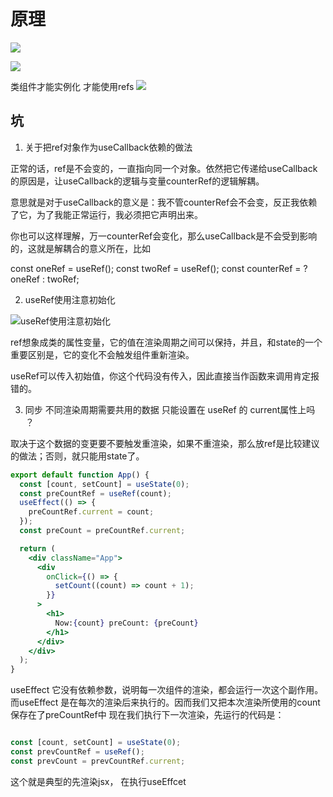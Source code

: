 # 原理

![](https://tva1.sinaimg.cn/large/007S8ZIlgy1geozbrcitqj30q60ffaan.jpg)

![](https://tva1.sinaimg.cn/large/007S8ZIlgy1geozbrcitqj30q60ffaan.jpg)


类组件才能实例化
才能使用refs
![](https://tva1.sinaimg.cn/large/007S8ZIlgy1geozrwvw9kj30kj05agmf.jpg)



## 坑

1. 关于把ref对象作为useCallback依赖的做法

正常的话，ref是不会变的，一直指向同一个对象。依然把它传递给useCallback的原因是，让useCallback的逻辑与变量counterRef的逻辑解耦。

意思就是对于useCallback的意义是：我不管counterRef会不会变，反正我依赖了它，为了我能正常运行，我必须把它声明出来。

你也可以这样理解，万一counterRef会变化，那么useCallback是不会受到影响的，这就是解耦合的意义所在，比如

const oneRef = useRef();
const twoRef = useRef();
const counterRef = <somecondition> ? oneRef : twoRef;

2. useRef使用注意初始化

![useRef使用注意初始化](https://tva1.sinaimg.cn/large/007S8ZIlgy1gezql8pc2uj30f208u748.jpg)

ref想象成类的属性变量，它的值在渲染周期之间可以保持，并且，和state的一个重要区别是，它的变化不会触发组件重新渲染。

useRef可以传入初始值，你这个代码没有传入，因此直接当作函数来调用肯定报错的。

3. 同步 不同渲染周期需要共用的数据 只能设置在 useRef 的 current属性上吗 ？

取决于这个数据的变更要不要触发重渲染，如果不重渲染，那么放ref是比较建议的做法；否则，就只能用state了。

```jsx
export default function App() {
  const [count, setCount] = useState(0);
  const preCountRef = useRef(count);
  useEffect(() => {
    preCountRef.current = count;
  });
  const preCount = preCountRef.current;

  return (
    <div className="App">
      <div
        onClick={() => {
          setCount((count) => count + 1);
        }}
      >
        <h1>
          Now:{count} preCount: {preCount}
        </h1>
      </div>
    </div>
  );
}
```
useEffect 它没有依赖参数，说明每一次组件的渲染，都会运行一次这个副作用。而useEffect 是在每次的渲染后来执行的。因而我们又把本次渲染所使用的count 保存在了preCountRef中
现在我们执行下一次渲染，先运行的代码是：

```jsx

const [count, setCount] = useState(0);
const prevCountRef = useRef();
const prevCount = prevCountRef.current;
```
这个就是典型的先渲染jsx， 在执行useEffcet